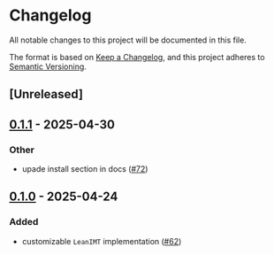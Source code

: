 # Changelog

All notable changes to this project will be documented in this file.

The format is based on [Keep a Changelog](https://keepachangelog.com/en/1.0.0/),
and this project adheres to [Semantic Versioning](https://semver.org/spec/v2.0.0.html).

## [Unreleased]

## [0.1.1](https://github.com/privacy-scaling-explorations/zk-kit.rust/compare/zk-kit-lean-imt-v0.1.0...zk-kit-lean-imt-v0.1.1) - 2025-04-30

### Other
- upade install section in docs ([#72](https://github.com/privacy-scaling-explorations/zk-kit.rust/pull/72))

## [0.1.0](https://github.com/privacy-scaling-explorations/zk-kit.rust/releases/tag/zk-kit-lean-imt-v0.1.0) - 2025-04-24

### Added

- customizable `LeanIMT` implementation ([#62](https://github.com/privacy-scaling-explorations/zk-kit.rust/pull/62))
